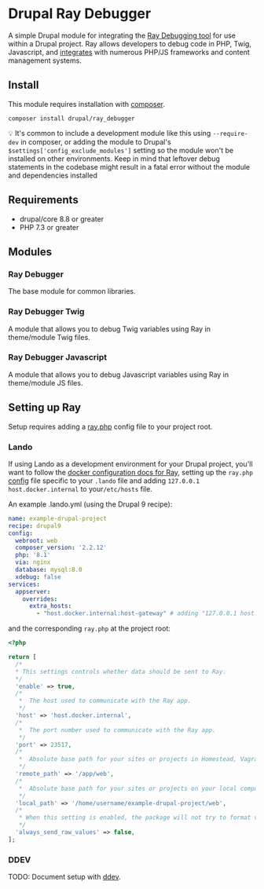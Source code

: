 # Drupal Ray Debugger

A simple Drupal module for integrating the [Ray Debugging tool](https://myray.app/) for use within a Drupal project.
Ray allows developers to debug code in PHP, Twig, Javascript, and [integrates](https://spatie.be/docs/ray/v1/installation-in-your-project/introduction)
with numerous PHP/JS frameworks and content management systems.


## Install

This module requires installation with [composer](https://getcomposer.org/).

```
composer install drupal/ray_debugger
```

:bulb: It's common to include a development module like this using `--require-dev` in composer, or adding the module
to Drupal's `$settings['config_exclude_modules']` setting so the module won't be installed on other environments. Keep
in mind that leftover debug statements in the codebase might result in a fatal error without the module and dependencies
installed

## Requirements

- drupal/core 8.8 or greater
- PHP 7.3 or greater

## Modules

### Ray Debugger

The base module for common libraries.

### Ray Debugger Twig

A module that allows you to debug Twig variables using Ray in theme/module Twig files.

### Ray Debugger Javascript

A module that allows you to debug Javascript variables using Ray in theme/module JS files.

## Setting up Ray

Setup requires adding a [ray.php](https://spatie.be/docs/ray/v1/configuration/framework-agnostic-php) config file to
your project root.

### Lando

If using Lando as a development environment for your Drupal project, you'll want to follow the [docker configuration docs
for Ray](https://spatie.be/docs/ray/v1/environment-specific-configuration/docker), setting up the `ray.php`
[config](https://spatie.be/docs/ray/v1/configuration/framework-agnostic-php) file specific to your `.lando` file
and adding `127.0.0.1 host.docker.internal` to your`/etc/hosts` file.

An example .lando.yml (using the Drupal 9 recipe):

```yaml
name: example-drupal-project
recipe: drupal9
config:
  webroot: web
  composer_version: '2.2.12'
  php: '8.1'
  via: nginx
  database: mysql:8.0
  xdebug: false
services:
  appserver:
    overrides:
      extra_hosts:
        - "host.docker.internal:host-gateway" # adding "127.0.0.1 host.docker.internal" to /etc/hosts

```
and the corresponding `ray.php` at the project root:

```php
<?php

return [
  /*
  * This settings controls whether data should be sent to Ray.
  */
  'enable' => true,
  /*
   *  The host used to communicate with the Ray app.
   */
  'host' => 'host.docker.internal',
  /*
   *  The port number used to communicate with the Ray app.
   */
  'port' => 23517,
  /*
   *  Absolute base path for your sites or projects in Homestead, Vagrant, Docker, or another remote development server.
   */
  'remote_path' => '/app/web',
  /*
   *  Absolute base path for your sites or projects on your local computer where your IDE or code editor is running on.
   */
  'local_path' => '/home/username/example-drupal-project/web',
  /*
   * When this setting is enabled, the package will not try to format values sent to Ray.
   */
  'always_send_raw_values' => false,
];
```

### DDEV

TODO: Document setup with [ddev](https://github.com/drud/ddev/).
